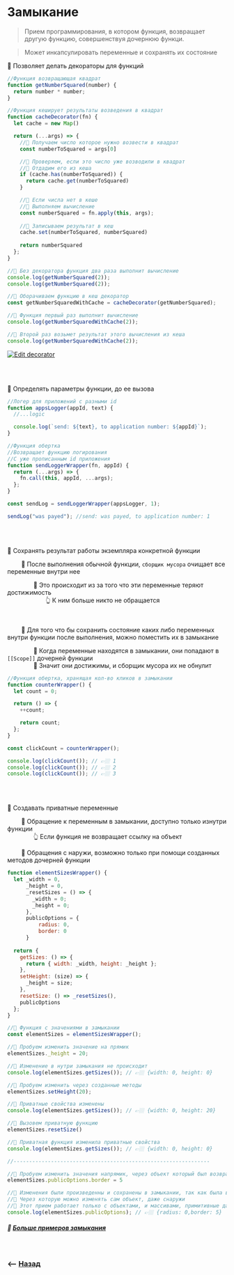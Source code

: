 # Замыкание

> Прием программирования, в котором функция, возвращает другую функцию, совершенствуя дочернюю функци.   

> Может инкапсулировать переменные и сохранять их состояние 

💠 Позволяет делать декораторы для функций      
```javascript
//Функция возвращающая квадрат
function getNumberSquared(number) {
  return number * number;
}

//Функция кеширует результаты возведения в квадрат
function cacheDecorator(fn) {
  let cache = new Map()

  return (...args) => {
    //🎯 Получаем число которое нужно возвести в квадрат
    const numberToSquared = args[0]

    //🎯 Проверяем, если это число уже возводили в квадрат
    //🎯 Отдадим его из кеша 
    if (cache.has(numberToSquared)) {
      return cache.get(numberToSquared)
    }

    //🎯 Если числа нет в кеше
    //🎯 Выполняем вычисление
    const numberSquared = fn.apply(this, args);
    
    //🎯 Записываем результат в кеш
    cache.set(numberToSquared, numberSquared)
    
    return numberSquared
  };
}

//🎯 Без декоратора функция два раза выполнит вычисление 
console.log(getNumberSquared(2));
console.log(getNumberSquared(2));

//🎯 Оборачиваем функцию в кеш декоратор
const getNumberSquaredWithCache = cacheDecorator(getNumberSquared);

//🎯 Функция первый раз выполнит вычисление
console.log(getNumberSquaredWithCache(2));

//🎯 Второй раз возьмет результат этого вычисления из кеша
console.log(getNumberSquaredWithCache(2));
```
[![Edit decorator](https://codesandbox.io/static/img/play-codesandbox.svg)](https://codesandbox.io/s/decorator-jyl4b?fontsize=14&hidenavigation=1&theme=dark)

<br>
<br>

💠 Определять параметры функции, до ее вызова
```javascript
//Логер для приложений с разными id
function appsLogger(appId, text) {
  //...logic

  console.log(`send: ${text}, to application number: ${appId}`);
}

//Функция обертка
//Возвращает функцию логирования
//С уже прописанным id приложения
function sendLoggerWrapper(fn, appId) {
  return (...args) => {
    fn.call(this, appId, ...args);
  };
}

const sendLog = sendLoggerWrapper(appsLogger, 1);

sendLog("was payed"); //send: was payed, to application number: 1 
```

<br>
<br>

💠 Сохранять результат работы экземпляра конкретной функции

&emsp;&emsp; 🔹 После выполнения обычной функции, `сборщик мусора` очищает все переменные внутри нее  

&emsp;&emsp;&emsp;&emsp; 🎯 Это происходит из за того что эти переменные теряют достижимость  
&emsp;&emsp;&emsp;&emsp;&emsp;&emsp; 👆 К ним больше никто не обращается

 
<br>

&emsp;&emsp; 🔹 Для того что бы сохранить состояние каких либо переменных внутри функции после выполнения, можно поместить их в замыкание


&emsp;&emsp;&emsp;&emsp; 🎯 Когда переменные находятся в замыкании, они попадают в `[[Scope]]` дочерней функции  
&emsp;&emsp;&emsp;&emsp; 🎯 Значит они достижимы, и сборщик мусора их не обнулит
```javascript
//Функция обертка, хранящая кол-во кликов в замыкании
function counterWrapper() {
  let count = 0;

  return () => {
    ++count;

    return count;
  };
}

const clickCount = counterWrapper();

console.log(clickCount()); // 👉🏼 1
console.log(clickCount()); // 👉🏼 2
console.log(clickCount()); // 👉🏼 3
```

<br>
<br>

💠 Создавать приватные переменные

&emsp;&emsp; 🔹 Обращение к переменным в замыкании, доступно только изнутри функции  
&emsp;&emsp;&emsp;&emsp; 👆 Если функция не возвращает ссылку на объект


&emsp;&emsp; 🔹 Обращения с наружи, возможно только при помощи созданных методов дочерней функции

```javascript
function elementSizesWrapper() {
  let _width = 0,
      _height = 0,
      _resetSizes = () => {
        _width = 0;
        _height = 0;
      },
      publicOptions = {
          radius: 0,
          border: 0
      }
  
  return {
    getSizes: () => {
      return { width: _width, height: _height };
    },
    setHeight: (size) => {
      _height = size;
    },
    resetSize: () => _resetSizes(),
    publicOptions  
  };
}

//🎯 Функция с значениями в замыкании
const elementSizes = elementSizesWrapper();

//🎯 Пробуем изменить значение на прямик
elementSizes._height = 20;

//🎯 Изменение в нутри замыкания не происходит
console.log(elementSizes.getSizes()); // 👉🏼 {width: 0, height: 0}

//🎯 Пробуем изменить через созданные методы
elementSizes.setHeight(20);

//🎯 Приватные свойства изменены
console.log(elementSizes.getSizes()); // 👉🏼 {width: 0, height: 20}

//🎯 Вызовем приватную функцию
elementSizes.resetSize()

//🎯 Приватная функция изменила приватные свойства
console.log(elementSizes.getSizes()); // 👉🏼 {width: 0, height: 0}

//---------------------------------------------------------------

//🎯 Пробуем изменить значения напрямик, через объект который был возвращен наружу
elementSizes.publicOptions.border = 5

//🎯 Изменения были произведенны и сохранены в замыкании, так как была возвращенна ссылка на объект
//🎯 Через которую можно изменять сам объект, даже снаружи
//🛑 Этот прием работает только с объектами, и массивами, примитивные данные так не работают
console.log(elementSizes.publicOptions); // 👉🏼 {radius: 0,border: 5}
```


##### 📗  **<a href="examplex/readme.md">Больше примеров замыкания</a>**

<br>

### ⟵ **<a href="../../readme.md">Назад</a>**
